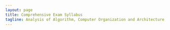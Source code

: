```yaml
---
layout: page
title: Comprehensive Exam Syllabus
tagline: Analysis of Algorithm, Computer Organization and Architecture, Operating System
---
```



